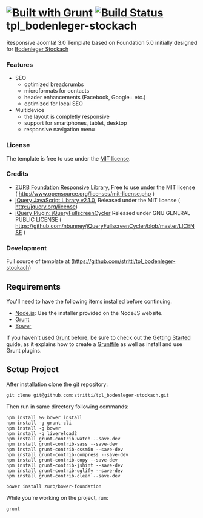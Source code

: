 [![Built with Grunt](https://cdn.gruntjs.com/builtwith.png)](http://gruntjs.com/)
[![Build Status](https://secure.travis-ci.org/stritti/tpl_bodenleger-stockach.svg?branch=master)](https://travis-ci.org/stritti/tpl_bodenleger-stockach)
tpl_bodenleger-stockach
=======================

Responsive Joomla! 3.0 Template based on Foundation 5.0 initially designed for
[Bodenleger Stockach](http://www.bodenleger-stockach.de)

### Features
 * SEO
 	* optimized breadcrumbs
 	* microformats for contacts
 	* header enhancements (Facebook, Google+ etc.)
 	* optimized for local SEO
 * Multidevice
 	* the layout is completly responsive
 	* support for smartphones, tablet, desktop
 	* responsive navigation menu




### License
The template is free to use under the [MIT license](http://www.opensource.org/licenses/mit-license.php).

### Credits
 * [ZURB Foundation Responsive Library](http://foundation.zurb.com),
   Free to use under the MIT license ( http://www.opensource.org/licenses/mit-license.php )
 * [jQuery JavaScript Library v2.1.0](http://jquery.com/),
   Released under the MIT license ( http://jquery.org/license)
 * [jQuery Plugin: jQueryFullscreenCycler](https://github.com/nbunney/jQueryFullscreenCycler)
   Released under GNU GENERAL PUBLIC LICENSE ( https://github.com/nbunney/jQueryFullscreenCycler/blob/master/LICENSE )


### Development
Full source of template at (https://github.com/stritti/tpl_bodenleger-stockach)

## Requirements
You'll need to have the following items installed before continuing.

  * [Node.js](http://nodejs.org): Use the installer provided on the NodeJS website.
  * [Grunt](http://gruntjs.com/)
  * [Bower](http://bower.io)

If you haven't used [Grunt](http://gruntjs.com/) before, be sure to check out the
[Getting Started](http://gruntjs.com/getting-started) guide, as it explains how to create a
[Gruntfile](http://gruntjs.com/sample-gruntfile) as well as install and use Grunt plugins.

## Setup Project
After installation clone the git repository:
```shell
git clone git@github.com:stritti/tpl_bodenleger-stockach.git
```

Then run in same directory following commands:
```shell
npm install && bower install
npm install -g grunt-cli
npm install -g bower
npm install -g livereload2
npm install grunt-contrib-watch --save-dev
npm install grunt-contrib-sass --save-dev
npm install grunt-contrib-cssmin --save-dev
npm install grunt-contrib-compress --save-dev
npm install grunt-contrib-copy --save-dev
npm install grunt-contrib-jshint --save-dev
npm install grunt-contrib-uglify --save-dev
npm install grunt-contrib-clean --save-dev

bower install zurb/bower-foundation
```

While you're working on the project, run:

`grunt`
